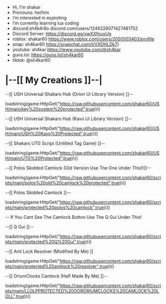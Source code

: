 - Hi, I’m shakar
- Pronouns: he/him
- I’m interested in exploiting
- I’m currently learning lua coding
- discord:sh4k4r6o discord.com/users/1246226071427481752
- Discord Server: https://discord.gg/vwXXfnuxUg
- roblox: shakar60 https://www.roblox.com/users/2050503403/profile
- snap: sh4kar60 https://snapchat.com/t/VXDHLDk7)
- youtube: sh4kar https://www.youtube.com/@sh4kar
- guns.lol: https://guns.lol/sh4kar60
- tiktok: @sh4kar60


# |--[[ My Creations ]]--|

--[[ USH Universal Shakars Hub (Orion Ui Library Version) ]]--

loadstring(game:HttpGet("https://raw.githubusercontent.com/shakar60/USH/main/key%20system%20protected",true))()

--[[ USH Universal Shakars Hub (Kavo Ui Library Version) ]]--

loadstring(game:HttpGet("https://raw.githubusercontent.com/shakar60/USH/main/USH%20Kavo%20Protected",true))()

--[[ Shakars UTG Script (Untitled Tag Game) ]]--

loadstring(game:HttpGet("https://raw.githubusercontent.com/shakar60/USH/main/UTG%20Protected",true))()

--[[ Polos Skidded Camlock (Old Version Use The One Under This!)]]--

loadstring(game:HttpGet("https://raw.githubusercontent.com/shakar60/scripts/main/polos%20old%20camlock%20protected",true))()

--[[ Polos Skidded Camlock ]]--

loadstring(game:HttpGet("https://raw.githubusercontent.com/shakar60/scripts/main/protected%20polos%20camlock",true))()

-- If You Cant See The Camlock Button Use The Q Gui Under This!

--[[ Q Gui ]]--

loadstring(game:HttpGet("https://raw.githubusercontent.com/shakar60/scripts/main/protected%20Q%20Gui",true))()

--[[ Anti Lock Resolver (Modified By Me) ]]

loadstring(game:HttpGet("https://raw.githubusercontent.com/shakar60/scripts/main/protected%20antilock%20resolver",true))()

--[[ OriumClocks Camlock (Half Made By Me) ]]--

loadstring(game:HttpGet("https://raw.githubusercontent.com/shakar60/scripts/main/LLOLPPROTECTED%20OORORIUMCLOCKS%20CAMLOCK%20LOLL",true))()
